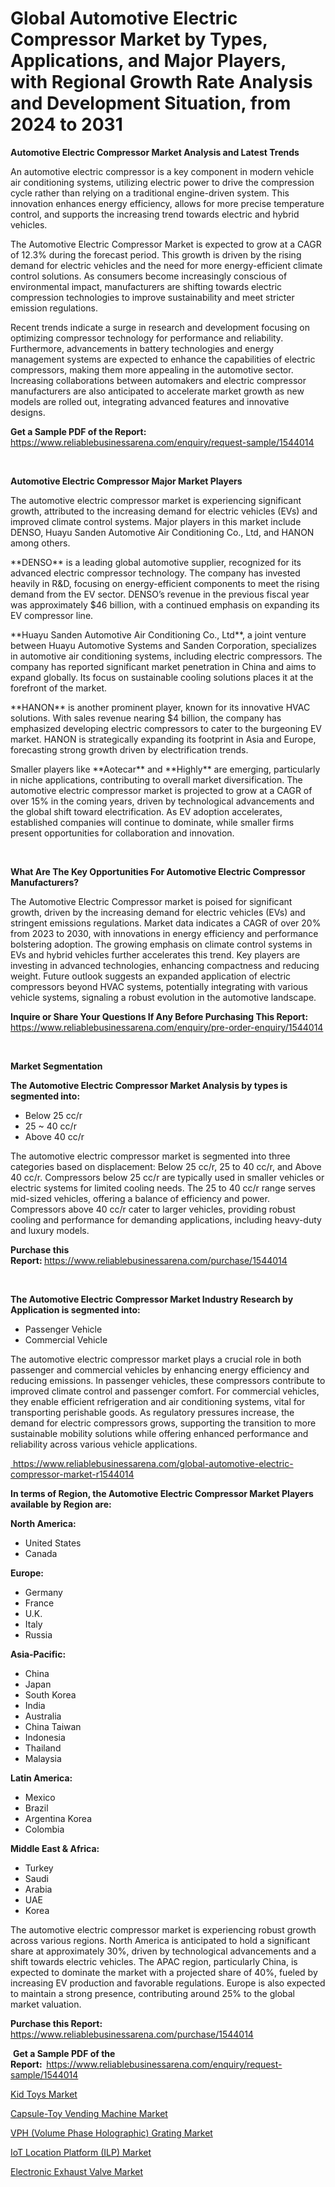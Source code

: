 <p><h1>Global Automotive Electric Compressor Market by Types, Applications, and Major Players, with Regional Growth Rate Analysis and Development Situation, from 2024 to 2031</h1></p><p><strong>Automotive Electric Compressor Market Analysis and Latest Trends</strong></p>
<p><p>An automotive electric compressor is a key component in modern vehicle air conditioning systems, utilizing electric power to drive the compression cycle rather than relying on a traditional engine-driven system. This innovation enhances energy efficiency, allows for more precise temperature control, and supports the increasing trend towards electric and hybrid vehicles.</p><p>The Automotive Electric Compressor Market is expected to grow at a CAGR of 12.3% during the forecast period. This growth is driven by the rising demand for electric vehicles and the need for more energy-efficient climate control solutions. As consumers become increasingly conscious of environmental impact, manufacturers are shifting towards electric compression technologies to improve sustainability and meet stricter emission regulations.</p><p>Recent trends indicate a surge in research and development focusing on optimizing compressor technology for performance and reliability. Furthermore, advancements in battery technologies and energy management systems are expected to enhance the capabilities of electric compressors, making them more appealing in the automotive sector. Increasing collaborations between automakers and electric compressor manufacturers are also anticipated to accelerate market growth as new models are rolled out, integrating advanced features and innovative designs.</p></p>
<p><strong>Get a Sample PDF of the Report:&nbsp;</strong> <a href="https://www.reliablebusinessarena.com/enquiry/request-sample/1544014?utm_campaign=1726&utm_medium=2&utm_source=Github&utm_content=ia&utm_term=02112024&utm_id=automotive-electric-compressor">https://www.reliablebusinessarena.com/enquiry/request-sample/1544014</a></p>
<p>&nbsp;</p>
<p><strong>Automotive Electric Compressor Major Market Players</strong></p>
<p><p>The automotive electric compressor market is experiencing significant growth, attributed to the increasing demand for electric vehicles (EVs) and improved climate control systems. Major players in this market include DENSO, Huayu Sanden Automotive Air Conditioning Co., Ltd, and HANON among others.</p><p>**DENSO** is a leading global automotive supplier, recognized for its advanced electric compressor technology. The company has invested heavily in R&D, focusing on energy-efficient components to meet the rising demand from the EV sector. DENSO’s revenue in the previous fiscal year was approximately $46 billion, with a continued emphasis on expanding its EV compressor line.</p><p>**Huayu Sanden Automotive Air Conditioning Co., Ltd**, a joint venture between Huayu Automotive Systems and Sanden Corporation, specializes in automotive air conditioning systems, including electric compressors. The company has reported significant market penetration in China and aims to expand globally. Its focus on sustainable cooling solutions places it at the forefront of the market.</p><p>**HANON** is another prominent player, known for its innovative HVAC solutions. With sales revenue nearing $4 billion, the company has emphasized developing electric compressors to cater to the burgeoning EV market. HANON is strategically expanding its footprint in Asia and Europe, forecasting strong growth driven by electrification trends.</p><p>Smaller players like **Aotecar** and **Highly** are emerging, particularly in niche applications, contributing to overall market diversification. The automotive electric compressor market is projected to grow at a CAGR of over 15% in the coming years, driven by technological advancements and the global shift toward electrification. As EV adoption accelerates, established companies will continue to dominate, while smaller firms present opportunities for collaboration and innovation.</p></p>
<p>&nbsp;</p>
<p><strong>What Are The Key Opportunities For Automotive Electric Compressor Manufacturers?</strong></p>
<p><p>The Automotive Electric Compressor market is poised for significant growth, driven by the increasing demand for electric vehicles (EVs) and stringent emissions regulations. Market data indicates a CAGR of over 20% from 2023 to 2030, with innovations in energy efficiency and performance bolstering adoption. The growing emphasis on climate control systems in EVs and hybrid vehicles further accelerates this trend. Key players are investing in advanced technologies, enhancing compactness and reducing weight. Future outlook suggests an expanded application of electric compressors beyond HVAC systems, potentially integrating with various vehicle systems, signaling a robust evolution in the automotive landscape.</p></p>
<p><strong>Inquire or Share Your Questions If Any Before Purchasing This Report:</strong> <a href="https://www.reliablebusinessarena.com/enquiry/pre-order-enquiry/1544014?utm_campaign=1726&utm_medium=2&utm_source=Github&utm_content=ia&utm_term=02112024&utm_id=automotive-electric-compressor">https://www.reliablebusinessarena.com/enquiry/pre-order-enquiry/1544014</a></p>
<p>&nbsp;</p>
<p><strong>Market Segmentation</strong></p>
<p><strong>The Automotive Electric Compressor Market Analysis by types is segmented into:</strong></p>
<p><ul><li>Below 25 cc/r</li><li>25 ~ 40 cc/r</li><li>Above 40 cc/r</li></ul></p>
<p><p>The automotive electric compressor market is segmented into three categories based on displacement: Below 25 cc/r, 25 to 40 cc/r, and Above 40 cc/r. Compressors below 25 cc/r are typically used in smaller vehicles or electric systems for limited cooling needs. The 25 to 40 cc/r range serves mid-sized vehicles, offering a balance of efficiency and power. Compressors above 40 cc/r cater to larger vehicles, providing robust cooling and performance for demanding applications, including heavy-duty and luxury models.</p></p>
<p><strong>Purchase this Report:&nbsp;</strong><a href="https://www.reliablebusinessarena.com/purchase/1544014?utm_campaign=1726&utm_medium=2&utm_source=Github&utm_content=ia&utm_term=02112024&utm_id=automotive-electric-compressor">https://www.reliablebusinessarena.com/purchase/1544014</a></p>
<p>&nbsp;</p>
<p><strong>The Automotive Electric Compressor Market Industry Research by Application is segmented into:</strong></p>
<p><ul><li>Passenger Vehicle</li><li>Commercial Vehicle</li></ul></p>
<p><p>The automotive electric compressor market plays a crucial role in both passenger and commercial vehicles by enhancing energy efficiency and reducing emissions. In passenger vehicles, these compressors contribute to improved climate control and passenger comfort. For commercial vehicles, they enable efficient refrigeration and air conditioning systems, vital for transporting perishable goods. As regulatory pressures increase, the demand for electric compressors grows, supporting the transition to more sustainable mobility solutions while offering enhanced performance and reliability across various vehicle applications.</p></p>
<p><a href="https://www.reliablebusinessarena.com/global-automotive-electric-compressor-market-r1544014?utm_campaign=1726&utm_medium=2&utm_source=Github&utm_content=ia&utm_term=02112024&utm_id=automotive-electric-compressor">&nbsp;https://www.reliablebusinessarena.com/global-automotive-electric-compressor-market-r1544014</a></p>
<p><strong>In terms of Region, the Automotive Electric Compressor Market Players available by Region are:</strong></p>
<p>
    <p> <strong> North America: </strong>
        <ul>
            <li>United States</li>
            <li>Canada</li>
        </ul>
        </p> 
    <p> <strong> Europe: </strong>
        <ul>
            <li>Germany</li>
            <li>France</li>
            <li>U.K.</li>
            <li>Italy</li>
            <li>Russia</li>
        </ul>
        </p> 
    <p> <strong> Asia-Pacific: </strong>
        <ul>
            <li>China</li>
            <li>Japan</li>
            <li>South Korea</li>
            <li>India</li>
            <li>Australia</li>
            <li>China Taiwan</li>
            <li>Indonesia</li>
            <li>Thailand</li>
            <li>Malaysia</li>
        </ul>
        </p> 
    <p> <strong> Latin America: </strong>
        <ul>
            <li>Mexico</li>
            <li>Brazil</li>
            <li>Argentina Korea</li>
            <li>Colombia</li>
        </ul>
        </p> 
    <p> <strong> Middle East & Africa: </strong>
        <ul>
            <li>Turkey</li>
            <li>Saudi</li>
            <li>Arabia</li>
            <li>UAE</li>
            <li>Korea</li>
        </ul>
    </p>
    </p>
<p><p>The automotive electric compressor market is experiencing robust growth across various regions. North America is anticipated to hold a significant share at approximately 30%, driven by technological advancements and a shift towards electric vehicles. The APAC region, particularly China, is expected to dominate the market with a projected share of 40%, fueled by increasing EV production and favorable regulations. Europe is also expected to maintain a strong presence, contributing around 25% to the global market valuation.</p></p>
<p><strong>Purchase this Report: </strong><a href="https://www.reliablebusinessarena.com/purchase/1544014?utm_campaign=1726&utm_medium=2&utm_source=Github&utm_content=ia&utm_term=02112024&utm_id=automotive-electric-compressor">https://www.reliablebusinessarena.com/purchase/1544014</a></p>
<p>&nbsp;<strong>Get a Sample PDF of the Report:&nbsp;&nbsp;</strong><a href="https://www.reliablebusinessarena.com/enquiry/request-sample/1544014?utm_campaign=1726&utm_medium=2&utm_source=Github&utm_content=ia&utm_term=02112024&utm_id=automotive-electric-compressor">https://www.reliablebusinessarena.com/enquiry/request-sample/1544014</a></p>
<p><strong></strong></p>
<p><p><a href="https://www.linkedin.com/pulse/kid-toys-market-indicators-size-regional-breakdown-player-khgaf?utm_campaign=1726&utm_medium=2&utm_source=Github&utm_content=ia&utm_term=02112024&utm_id=automotive-electric-compressor">Kid Toys Market</a></p><p><a href="https://www.linkedin.com/pulse/capsule-toy-vending-machine-market-research-report-forecast-unemf?utm_campaign=1726&utm_medium=2&utm_source=Github&utm_content=ia&utm_term=02112024&utm_id=automotive-electric-compressor">Capsule-Toy Vending Machine Market</a></p><p><a href="https://www.linkedin.com/pulse/vph-volume-phase-holographic-grating-market-size-growth-1c8lf?utm_campaign=1726&utm_medium=2&utm_source=Github&utm_content=ia&utm_term=02112024&utm_id=automotive-electric-compressor">VPH (Volume Phase Holographic) Grating Market</a></p><p><a href="https://www.linkedin.com/pulse/iot-location-platform-ilp-market-opportunities-emerging-global-c4qic?utm_campaign=1726&utm_medium=2&utm_source=Github&utm_content=ia&utm_term=02112024&utm_id=automotive-electric-compressor">IoT Location Platform (ILP) Market</a></p><p><a href="https://github.com/ParvinKhatun77/Market-Research-Report-List-1/blob/main/electronic-exhaust-valve-market.md?utm_campaign=1726&utm_medium=2&utm_source=Github&utm_content=ia&utm_term=02112024&utm_id=automotive-electric-compressor">Electronic Exhaust Valve Market</a></p></p>